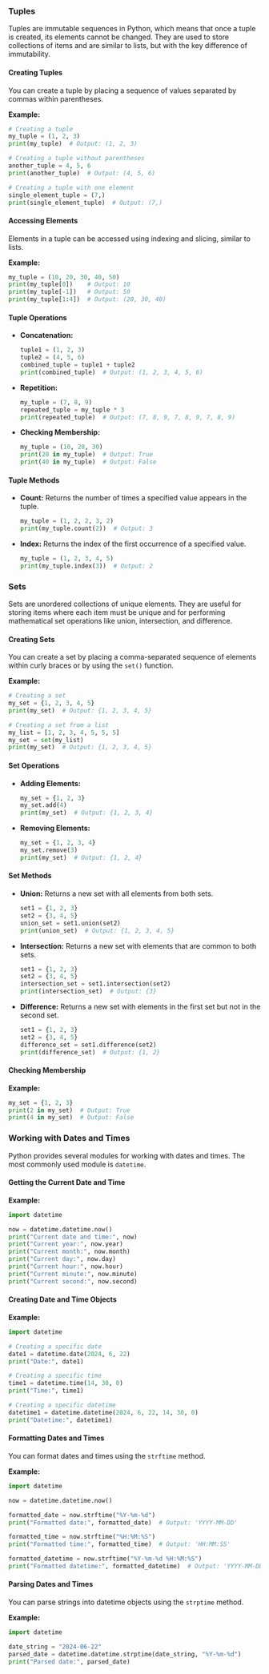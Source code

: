 ### Tuples

Tuples are immutable sequences in Python, which means that once a tuple is created, its elements cannot be changed. They are used to store collections of items and are similar to lists, but with the key difference of immutability.

#### Creating Tuples
You can create a tuple by placing a sequence of values separated by commas within parentheses.

**Example:**
```python
# Creating a tuple
my_tuple = (1, 2, 3)
print(my_tuple)  # Output: (1, 2, 3)

# Creating a tuple without parentheses
another_tuple = 4, 5, 6
print(another_tuple)  # Output: (4, 5, 6)

# Creating a tuple with one element
single_element_tuple = (7,)
print(single_element_tuple)  # Output: (7,)
```

#### Accessing Elements
Elements in a tuple can be accessed using indexing and slicing, similar to lists.

**Example:**
```python
my_tuple = (10, 20, 30, 40, 50)
print(my_tuple[0])    # Output: 10
print(my_tuple[-1])   # Output: 50
print(my_tuple[1:4])  # Output: (20, 30, 40)
```

#### Tuple Operations
- **Concatenation:**
  ```python
  tuple1 = (1, 2, 3)
  tuple2 = (4, 5, 6)
  combined_tuple = tuple1 + tuple2
  print(combined_tuple)  # Output: (1, 2, 3, 4, 5, 6)
  ```
- **Repetition:**
  ```python
  my_tuple = (7, 8, 9)
  repeated_tuple = my_tuple * 3
  print(repeated_tuple)  # Output: (7, 8, 9, 7, 8, 9, 7, 8, 9)
  ```
- **Checking Membership:**
  ```python
  my_tuple = (10, 20, 30)
  print(20 in my_tuple)  # Output: True
  print(40 in my_tuple)  # Output: False
  ```

#### Tuple Methods
- **Count:** Returns the number of times a specified value appears in the tuple.
  ```python
  my_tuple = (1, 2, 2, 3, 2)
  print(my_tuple.count(2))  # Output: 3
  ```
- **Index:** Returns the index of the first occurrence of a specified value.
  ```python
  my_tuple = (1, 2, 3, 4, 5)
  print(my_tuple.index(3))  # Output: 2
  ```

### Sets

Sets are unordered collections of unique elements. They are useful for storing items where each item must be unique and for performing mathematical set operations like union, intersection, and difference.

#### Creating Sets
You can create a set by placing a comma-separated sequence of elements within curly braces or by using the `set()` function.

**Example:**
```python
# Creating a set
my_set = {1, 2, 3, 4, 5}
print(my_set)  # Output: {1, 2, 3, 4, 5}

# Creating a set from a list
my_list = [1, 2, 3, 4, 5, 5, 5]
my_set = set(my_list)
print(my_set)  # Output: {1, 2, 3, 4, 5}
```

#### Set Operations
- **Adding Elements:**
  ```python
  my_set = {1, 2, 3}
  my_set.add(4)
  print(my_set)  # Output: {1, 2, 3, 4}
  ```
- **Removing Elements:**
  ```python
  my_set = {1, 2, 3, 4}
  my_set.remove(3)
  print(my_set)  # Output: {1, 2, 4}
  ```

#### Set Methods
- **Union:** Returns a new set with all elements from both sets.
  ```python
  set1 = {1, 2, 3}
  set2 = {3, 4, 5}
  union_set = set1.union(set2)
  print(union_set)  # Output: {1, 2, 3, 4, 5}
  ```
- **Intersection:** Returns a new set with elements that are common to both sets.
  ```python
  set1 = {1, 2, 3}
  set2 = {3, 4, 5}
  intersection_set = set1.intersection(set2)
  print(intersection_set)  # Output: {3}
  ```
- **Difference:** Returns a new set with elements in the first set but not in the second set.
  ```python
  set1 = {1, 2, 3}
  set2 = {3, 4, 5}
  difference_set = set1.difference(set2)
  print(difference_set)  # Output: {1, 2}
  ```

#### Checking Membership
**Example:**
```python
my_set = {1, 2, 3}
print(2 in my_set)  # Output: True
print(4 in my_set)  # Output: False
```

### Working with Dates and Times

Python provides several modules for working with dates and times. The most commonly used module is `datetime`.

#### Getting the Current Date and Time
**Example:**
```python
import datetime

now = datetime.datetime.now()
print("Current date and time:", now)
print("Current year:", now.year)
print("Current month:", now.month)
print("Current day:", now.day)
print("Current hour:", now.hour)
print("Current minute:", now.minute)
print("Current second:", now.second)
```

#### Creating Date and Time Objects
**Example:**
```python
import datetime

# Creating a specific date
date1 = datetime.date(2024, 6, 22)
print("Date:", date1)

# Creating a specific time
time1 = datetime.time(14, 30, 0)
print("Time:", time1)

# Creating a specific datetime
datetime1 = datetime.datetime(2024, 6, 22, 14, 30, 0)
print("Datetime:", datetime1)
```

#### Formatting Dates and Times
You can format dates and times using the `strftime` method.

**Example:**
```python
import datetime

now = datetime.datetime.now()

formatted_date = now.strftime("%Y-%m-%d")
print("Formatted date:", formatted_date)  # Output: 'YYYY-MM-DD'

formatted_time = now.strftime("%H:%M:%S")
print("Formatted time:", formatted_time)  # Output: 'HH:MM:SS'

formatted_datetime = now.strftime("%Y-%m-%d %H:%M:%S")
print("Formatted datetime:", formatted_datetime)  # Output: 'YYYY-MM-DD HH:MM:SS'
```

#### Parsing Dates and Times
You can parse strings into datetime objects using the `strptime` method.

**Example:**
```python
import datetime

date_string = "2024-06-22"
parsed_date = datetime.datetime.strptime(date_string, "%Y-%m-%d")
print("Parsed date:", parsed_date)
```
